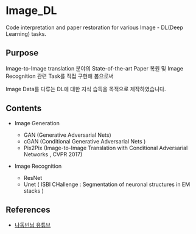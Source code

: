 # Image_DL
Code interpretation and paper restoration for various Image - DL(Deep Learning)  tasks.

## Purpose

Image-to-Image translation 분야의 State-of-the-art Paper 복원 및 Image Recognition 관련 Task를 직접 구현해 봄으로써

Image Data를 다루는 DL에 대한 지식 습득을 목적으로 제작하였습니다.

## Contents

* Image Generation
  * GAN     (Generative Adversarial Nets)
  * cGAN    (Conditional Generative Adversarial Nets ) 
  * Pix2Pix (Image-to-Image Translation with Conditional Adversarial Networks , CVPR 2017) 
  
* Image Recognition
  * ResNet
  * Unet ( ISBI CHallenge : Segmentation of neuronal structures in EM stacks ) 
  

## References
  * [나동빈님 유튜브](https://www.youtube.com/c/dongbinna)
